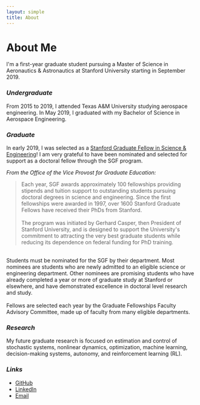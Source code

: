 ```yaml
---
layout: simple
title: About
---
```


# About Me
I'm a first-year graduate student pursuing a Master of Science in Aeronautics & Astronautics at Stanford University starting in September 2019. 

### *Undergraduate*
From 2015 to 2019, I attended Texas A&M University studying aerospace engineering. In May 2019, I graduated with my Bachelor of Science in Aerospace Engineering.

### *Graduate*
In early 2019, I was selected as a [Stanford Graduate Fellow in Science & Engineering](https://vpge.stanford.edu/fellowships-funding/sgf/details)! I am very grateful to have been nominated and selected for support as a doctoral fellow through the SGF program.

*From the Office of the Vice Provost for Graduate Education:*
> Each year, SGF awards approximately 100 fellowships providing stipends and tuition support to outstanding students pursuing doctoral degrees in science and engineering. Since the first fellowships were awarded in 1997, over 1600 Stanford Graduate Fellows have received their PhDs from Stanford. <br> <br>
The program was initiated by Gerhard Casper, then President of Stanford University, and is designed to support the University's commitment to attracting the very best graduate students while reducing its dependence on federal funding for PhD training. <br>
<br>
Students must be nominated for the SGF by their department. Most nominees are students who are newly admitted to an eligible science or engineering department. Other nominees are promising students who have already completed a year or more of graduate study at Stanford or elsewhere, and have demonstrated excellence in doctoral level research and study. <br>
<br>
Fellows are selected each year by the Graduate Fellowships Faculty Advisory Committee, made up of faculty from many eligible departments.

### *Research*
My future graduate research is focused on estimation and control of stochastic systems, nonlinear dynamics, optimization, machine learning, decision-making systems, autonomy, and reinforcement learning (RL).

### *Links*
- [GitHub](https://github.com/rbalexander)
- [LinkedIn](https://www.linkedin.com/in/r-b-alexander/)
- [Email](/contact)
